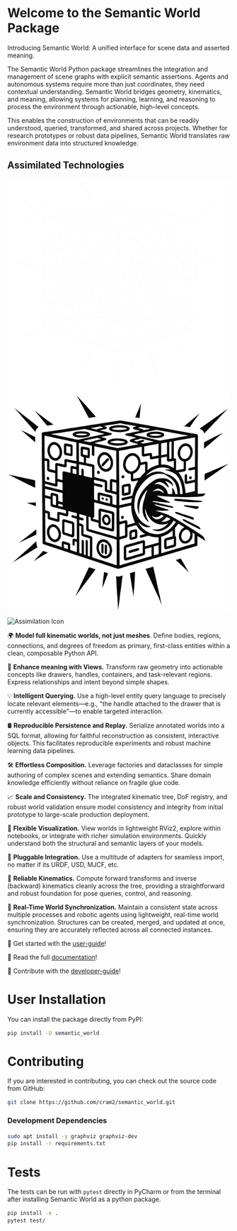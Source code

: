 # Welcome to the Semantic World Package
Introducing Semantic World: A unified interface for scene data and asserted meaning.

The Semantic World Python package streamlines the integration and management of scene graphs with explicit semantic assertions.
Agents and autonomous systems require more than just coordinates, they need contextual understanding. 
Semantic World bridges geometry, kinematics, and meaning, allowing systems for planning, 
learning, and reasoning to process the environment through actionable, high-level concepts.

This enables the construction of environments that can be readily understood,
queried, transformed, and shared across projects.
Whether for research prototypes or robust data pipelines,
Semantic World translates raw environment data into structured knowledge.

## Assimilated Technologies

![Fancy logo](doc/_static/images/assimilation_dark_mode.png#gh-dark-mode-only)
![Fancy logo](doc/_static/images/assimilation.png#gh-light-mode-only)

<image alt="Assimilation Icon" src="doc/_static/images/assimilation.png" style="width: 300px; height: auto; object-fit: contain;"></image>

🌍 **Model full kinematic worlds, not just meshes**. Define bodies, regions, connections, and degrees of freedom as primary, first-class entities within a clean, composable Python API.

🤔 **Enhance meaning with Views.** Transform raw geometry into actionable concepts like drawers, handles, containers, and task-relevant regions. Express relationships and intent beyond simple shapes.

💡 **Intelligent Querying.** Use a high-level entity query language to precisely locate relevant elements—e.g., "the handle attached to the drawer that is currently accessible"—to enable targeted interaction.


🛢️️ **Reproducible Persistence and Replay.** 
Serialize annotated worlds into a SQL format, allowing for faithful reconstruction as consistent, interactive objects. 
This facilitates reproducible experiments and robust machine learning data pipelines.

🛠️ **Effortless Composition.** 
Leverage factories and dataclasses for simple authoring of complex scenes and extending semantics. 
Share domain knowledge efficiently without reliance on fragile glue code.

📈 **Scale and Consistency.** 
The integrated kinematic tree, DoF registry, 
and robust world validation ensure model consistency and integrity from initial prototype to large-scale production deployment.

🔮 **Flexible Visualization.** 
View worlds in lightweight RViz2, explore within notebooks, or integrate with richer simulation environments. 
Quickly understand both the structural and semantic layers of your models.

🔌 **Pluggable Integration.** 
Use a multitude of adapters for seamless import, no matter if its URDF, USD, MJCF, etc. 

🦾 **Reliable Kinematics.** 
Compute forward transforms and inverse (backward) kinematics cleanly across the tree, 
providing a straightforward and robust foundation for pose queries, control, and reasoning.

👯‍ **Real-Time World Synchronization.** 
Maintain a consistent state across multiple processes and robotic agents using lightweight, 
real-time world synchronization. 
Structures can be created, merged, and updated at once, 
ensuring they are accurately reflected across all connected instances.

🚀 Get started with the [user-guide](https://cram2.github.io/semantic_world/user_guide.html#user-guide)!

📖 Read the full [documentation](https://cram2.github.io/semantic_world/intro.html)!

🤝 Contribute with the [developer-guide](https://cram2.github.io/semantic_world/developer_guide.html#developer-guide)!


# User Installation


You can install the package directly from PyPI:

```bash
pip install -U semantic_world
```

# Contributing

If you are interested in contributing, you can check out the source code from GitHub:

```bash
git clone https://github.com/cram2/semantic_world.git
```

### Development Dependencies

```bash
sudo apt install -y graphviz graphviz-dev
pip install -r requirements.txt
```


# Tests
The tests can be run with `pytest` directly in PyCharm or from the terminal after installing Semantic World as a python package.

```bash
pip install -e .
pytest test/
```
